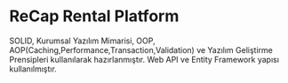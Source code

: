 # ReCap Rental Platform

SOLID, Kurumsal Yazılım Mimarisi, OOP, AOP(Caching,Performance,Transaction,Validation) ve Yazılım Geliştirme Prensipleri kullanılarak hazırlanmıştır. Web API ve Entity Framework yapısı kullanılmıştır.
